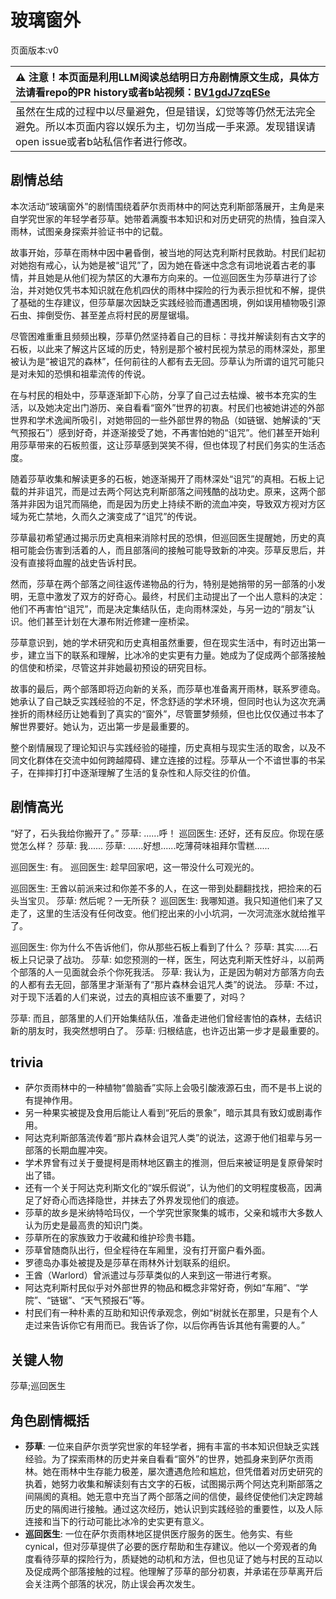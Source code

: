 # 玻璃窗外
页面版本:v0
 

| :warning: 注意！本页面是利用LLM阅读总结明日方舟剧情原文生成，具体方法请看repo的PR history或者b站视频：[BV1gdJ7zqESe](https://www.bilibili.com/video/BV1gdJ7zqESe/)         |
|:----------------------------|
| 虽然在生成的过程中以尽量避免，但是错误，幻觉等等仍然无法完全避免。所以本页面内容以娱乐为主，切勿当成一手来源。发现错误请open issue或者b站私信作者进行修改。|



## 剧情总结
本次活动“玻璃窗外”的剧情围绕着萨尔贡雨林中的阿达克利斯部落展开，主角是来自学究世家的年轻学者莎草。她带着满腹书本知识和对历史研究的热情，独自深入雨林，试图亲身探索并验证书中的记载。

故事开始，莎草在雨林中因中暑昏倒，被当地的阿达克利斯村民救助。村民们起初对她抱有戒心，认为她是被“诅咒”了，因为她在昏迷中念念有词地说着古老的事情，并且她是从他们视为禁区的大瀑布方向来的。一位巡回医生为莎草进行了诊治，并对她仅凭书本知识就在危机四伏的雨林中探险的行为表示担忧和不解，提供了基础的生存建议，但莎草屡次因缺乏实践经验而遭遇困境，例如误用植物吸引源石虫、摔倒受伤、甚至差点将村民的房屋锯塌。

尽管困难重重且频频出糗，莎草仍然坚持着自己的目标：寻找并解读刻有古文字的石板，以此来了解这片区域的历史，特别是那个被村民视为禁忌的雨林深处，那里被认为是“被诅咒的森林”，任何前往的人都有去无回。莎草认为所谓的诅咒可能只是对未知的恐惧和祖辈流传的传说。

在与村民的相处中，莎草逐渐卸下心防，分享了自己过去枯燥、被书本充实的生活，以及她决定出门游历、亲自看看“窗外”世界的初衷。村民们也被她讲述的外部世界和学术逸闻所吸引，对她带回的一些外部世界的物品（如链锯、她解读的“天气预报石”）感到好奇，并逐渐接受了她，不再害怕她的“诅咒”。他们甚至开始利用莎草带来的石板煎蛋，这让莎草感到哭笑不得，但也体现了村民们务实的生活态度。

随着莎草收集和解读更多的石板，她逐渐揭开了雨林深处“诅咒”的真相。石板上记载的并非诅咒，而是过去两个阿达克利斯部落之间残酷的战功史。原来，这两个部落并非因为诅咒而隔绝，而是因为历史上持续不断的流血冲突，导致双方视对方区域为死亡禁地，久而久之演变成了“诅咒”的传说。

莎草最初希望通过揭示历史真相来消除村民的恐惧，但巡回医生提醒她，历史的真相可能会伤害到活着的人，而且部落间的接触可能导致新的冲突。莎草反思后，并没有直接将血腥的战史告诉村民。

然而，莎草在两个部落之间往返传递物品的行为，特别是她捎带的另一部落的小发明，无意中激发了双方的好奇心。最终，村民们主动提出了一个出人意料的决定：他们不再害怕“诅咒”，而是决定集结队伍，走向雨林深处，与另一边的“朋友”认识。他们甚至计划在大瀑布附近修建一座桥梁。

莎草意识到，她的学术研究和历史真相虽然重要，但在现实生活中，有时迈出第一步，建立当下的联系和理解，比冰冷的史实更有力量。她成为了促成两个部落接触的信使和桥梁，尽管这并非她最初预设的研究目标。

故事的最后，两个部落即将迈向新的关系，而莎草也准备离开雨林，联系罗德岛。她承认了自己缺乏实践经验的不足，怀念舒适的学术环境，但同时也认为这次充满挫折的雨林经历让她看到了真实的“窗外”，尽管噩梦频频，但也比仅仅通过书本了解世界要好。她认为，迈出第一步是最重要的。

整个剧情展现了理论知识与实践经验的碰撞，历史真相与现实生活的取舍，以及不同文化群体在交流中如何跨越障碍、建立连接的过程。莎草从一个不谙世事的书呆子，在摔摔打打中逐渐理解了生活的复杂性和人际交往的价值。
## 剧情高光
“好了，石头我给你搬开了。”
莎草: ......呼！
巡回医生: 还好，还有反应。你现在感觉怎么样？
莎草: 我......
莎草: ......好想......吃薄荷味祖拜尔雪糕......

巡回医生: 有。
巡回医生: 趁早回家吧，这一带没什么可观光的。

巡回医生: 王酋以前派来过和你差不多的人，在这一带到处翻翻找找，把捡来的石头当宝贝。
莎草: 然后呢？一无所获？
巡回医生: 我哪知道。我只知道他们来了又走了，这里的生活没有任何改变。他们挖出来的小小坑洞，一次河流涨水就给推平了。

巡回医生: 你为什么不告诉他们，你从那些石板上看到了什么？
莎草: 其实......石板上只记录了战功。
莎草: 如您预测的一样，医生，阿达克利斯天性好斗，以前两个部落的人一见面就会杀个你死我活。
莎草: 我认为，正是因为朝对方部落方向去的人都有去无回，部落里才渐渐有了“那片森林会诅咒人类”的说法。
莎草: 不过，对于现下活着的人们来说，过去的真相应该不重要了，对吗？

莎草: 而且，部落里的人们开始集结队伍，准备走进他们曾经害怕的森林，去结识新的朋友时，我突然想明白了。
莎草: 归根结底，也许迈出第一步才是最重要的。
## trivia
*   萨尔贡雨林中的一种植物“兽脑香”实际上会吸引酸液源石虫，而不是书上说的有提神作用。
*   另一种果实被提及食用后能让人看到“死后的景象”，暗示其具有致幻或剧毒作用。
*   阿达克利斯部落流传着“那片森林会诅咒人类”的说法，这源于他们祖辈与另一部落的长期血腥冲突。
*   学术界曾有过关于曼提柯是雨林地区霸主的推测，但后来被证明是复原骨架时出了错。
*   还有一个关于阿达克利斯文化的“娱乐假说”，认为他们的文明程度极高，因满足了好奇心而选择隐世，并抹去了外界发现他们的痕迹。
*   莎草的故乡是米纳特哈玛仪，一个学究世家聚集的城市，父亲和城市大多数人认为历史是最高贵的知识门类。
*   莎草所在的家族致力于收藏和维护珍贵书籍。
*   莎草曾随商队出行，但全程待在车厢里，没有打开窗户看外面。
*   罗德岛办事处被提及是莎草在雨林外计划联系的组织。
*   王酋（Warlord）曾派遣过与莎草类似的人来到这一带进行考察。
*   阿达克利斯村民似乎对外部世界的物品和概念非常好奇，例如“车厢”、“学院”、“链锯”、“天气预报石”等。
*   村民们有一种朴素的互助和知识传承观念，例如“树就长在那里，只是有个人走过来告诉你它有用而已。我告诉了你，以后你再告诉其他有需要的人。”
## 关键人物
莎草;巡回医生
## 角色剧情概括
-   **莎草**: 一位来自萨尔贡学究世家的年轻学者，拥有丰富的书本知识但缺乏实践经验。为了探索雨林的历史并亲自看看“窗外”的世界，她孤身来到萨尔贡雨林。她在雨林中生存能力极差，屡次遭遇危险和尴尬，但凭借着对历史研究的执着，她努力收集和解读刻有古文字的石板，试图揭示两个阿达克利斯部落之间隔阂的真相。她无意中充当了两个部落之间的信使，最终促使他们决定跨越历史的隔阂进行接触。通过这次经历，她认识到实践经验的重要性，以及人际连接和当下的行动可能比冰冷的史实更有意义。
-   **巡回医生**: 一位在萨尔贡雨林地区提供医疗服务的医生。他务实、有些 cynical，但对莎草提供了必要的医疗帮助和生存建议。他以一个旁观者的角度看待莎草的探险行为，质疑她的动机和方法，但也见证了她与村民的互动以及促成两个部落接触的过程。他理解了莎草的部分初衷，并承诺在莎草离开后会关注两个部落的状况，防止误会再次发生。